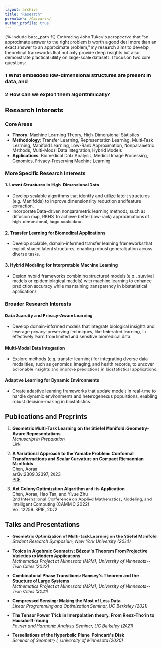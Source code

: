 ```yaml
---
layout: archive
title: "Research"
permalink: /Research/
author_profile: true
---
```


{% include base_path %}
Embracing John Tukey's perspective that "an approximate answer to the right problem is worth a good deal more than an exact answer to an approximate problem," my research aims to develop theoretical frameworks that not only provide deep insights but also demonstrate practical utility on large-scale datasets.
I focus on two core questions:
### 1 What embedded low-dimensional structures are present in data, and 
### 2 How can we exploit them algorithmically?
## Research Interests

### Core Areas
- **Theory**: Machine Learning Theory, High-Dimensional Statistics
- **Methodology**: Transfer Learning, Representation Learning, Multi-Task Learning, Manifold Learning, Low-Rank Approximation, Nonparametric Methods, Multi-Modal Data Integration, Hybrid Models
- **Applications**: Biomedical Data Analysis, Medical Image Processing, Genomics, Privacy-Preserving Machine Learning

### More Specific Research Interests

#### 1. Latent Structures in High-Dimensional Data
- Develop scalable algorithms that identify and utilize latent structures (e.g. Manifolds) to improve dimensionality reduction and feature extraction. 
- Incorporate Data-driven nonparametric learning methods, such as diffusion map, RKHS, to achieve better (low-rank) approximations of high-dimensional, large scale data.

#### 2. Transfer Learning for Biomedical Applications
- Develop scalable, domain-informed transfer learning frameworks that exploit shared latent structures, enabling robust generalization across diverse tasks.

#### 3. Hybrid Modeling for Interpretable Machine Learning
- Design hybrid frameworks combining structured models (e.g., survival models or epidemiological models) with machine learning to enhance prediction accuracy while maintaining transparency in biostatistical applications.

### Broader Research Interests

#### Data Scarcity and Privacy-Aware Learning
- Develop domain-informed models that integrate biological insights and leverage privacy-preserving techniques, like federated learning, to effectively learn from limited and sensitive biomedical data.

#### Multi-Modal Data Integration
- Explore methods (e.g. transfer learning) for integrating diverse data modalities, such as genomics, imaging, and health records, to uncover actionable insights and improve predictions in biostatistical applications.


#### Adaptive Learning for Dynamic Environments
- Create adaptive learning frameworks that update models in real-time to handle dynamic environments and heterogeneous populations, enabling robust decision-making in biostatistics.

## Publications and Preprints

1. **Geometric Multi-Task Learning on the Stiefel Manifold: Geometry-Aware Representations**  
  *Manuscript in Preparation*  
  [Link](https://samohtaerg.github.io/my-links/)

2. **A Variational Approach to the Yamabe Problem: Conformal Transformations and Scalar Curvature on Compact Riemannian Manifolds**  
  Chen, Aoran  
  arXiv:2309.02397, 2023  
  [PDF](https://arxiv.org/abs/2309.02397)

3. **Ant Colony Optimization Algorithm and its Application**  
  Chen, Aoran, Hao Tan, and Yiyue Zhu  
  2nd International Conference on Applied Mathematics, Modeling, and Intelligent Computing (CAMMIC 2022)  
  Vol. 12259. SPIE, 2022

## Talks and Presentations

- **Geometric Optimization of Multi-task Learning on the Stiefel Manifold**  
  *Student Research Symposium, New York University (2024)*

- **Topics in Algebraic Geometry: Bézout's Theorem From Projective Varieties to Modern Applications**  
  *Mathematics Project at Minnesota (MPM), University of Minnesota--Twin Cities (2022)*

- **Combinatorial Phase Transitions: Ramsey's Theorem and the Structure of Large Systems**  
  *Mathematics Project at Minnesota (MPM), University of Minnesota--Twin Cities (2021)*
  
- **Compressed Sensing: Making the Most of Less Data**  
  *Linear Programming and Optimization Seminar, UC Berkeley (2021)*

- **The Tensor Power Trick in Interpolation theory: From Riesz-Thorin to Hausdorff-Young**  
  *Fourier and Harmonic Analysis Seminar, UC Berkeley (2021)*
  
- **Tessellations of the Hyperbolic Plane: Poincaré's Disk**  
  *Seminar of Geometry I, University of Minnesota (2020)*


